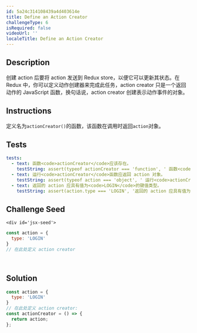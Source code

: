 ```yaml
---
id: 5a24c314108439a4d403614e
title: Define an Action Creator
challengeType: 6
isRequired: false
videoUrl: ''
localeTitle: Define an Action Creator
---
```


## Description
<section id='description'>
创建 action 后要将 action 发送到 Redux store，以便它可以更新其状态。在 Redux 中，你可以定义动作创建器来完成此任务，action creator 只是一个返回动作的 JavaScript 函数，换句话说，action creator 创建表示动作事件的对象。
</section>

## Instructions
<section id='instructions'>
定义名为<code>actionCreator()</code>的函数，该函数在调用时返回<code>action</code>对象。
</section>

## Tests
<section id='tests'>

```yml
tests:
  - text: 函数<code>actionCreator</code>应该存在。
    testString: assert(typeof actionCreator === 'function', ' 函数<code>actionCreator</code>应该存在。');
  - text: 运行<code>actionCreator</code>函数应返回 action 对象。
    testString: assert(typeof action === 'object', ' 运行<code>actionCreator</code>函数应返回 action 对象。');
  - text: 返回的 action 应具有值为<code>LOGIN</code>的键值类型。
    testString: assert(action.type === 'LOGIN', '返回的 action 应具有值为<code>LOGIN</code>的键值类型。');

```

</section>

## Challenge Seed
<section id='challengeSeed'>






    <div id='jsx-seed'>
    
```jsx
const action = {
  type: 'LOGIN'
}
// 在此处定义 action creator

    
```
</div>





</section>

## Solution
<section id='solution'>

```js
const action = {
  type: 'LOGIN'
}
// 在此处定义 action creator:
const actionCreator = () => {
  return action;
};
```

</section>
              